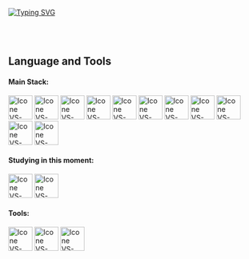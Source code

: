 [![Typing SVG](https://readme-typing-svg.herokuapp.com?color=187cf0&size=35&center=true&vCenter=true&width=1000&lines=Welcome+to+my+GitHub+profile!;My+name+is+isaura;I'm+Software+Engineer)](https://git.io/typing-svg)

<br />
<br />

## Language and Tools

#### Main Stack:
[<img height="48px" width="48px" alt="Icone VS-Code" src="https://skillicons.dev/icons?i=bash">](https://developer.mozilla.org/en-US/docs/Web/CSS)
[<img height="48px" width="48px" alt="Icone VS-Code" src="https://skillicons.dev/icons?i=django">](https://developer.mozilla.org/en-US/docs/Web/CSS)
[<img height="48px" width="48px" alt="Icone VS-Code" src="https://skillicons.dev/icons?i=js">](https://developer.mozilla.org/en-US/docs/Web/JavaScript)
[<img height="48px" width="48px" alt="Icone VS-Code" src="https://skillicons.dev/icons?i=nodejs">](https://nodejs.org/en)
[<img height="48px" width="48px" alt="Icone VS-Code" src="https://skillicons.dev/icons?i=react">](https://react.dev/)
[<img height="48px" width="48px" alt="Icone VS-Code" src="https://skillicons.dev/icons?i=typescript">](https://www.typescriptlang.org/)
[<img height="48px" width="48px" alt="Icone VS-Code" src="https://skillicons.dev/icons?i=kali">](#) <!-- Reemplaza con el enlace correcto si es necesario -->
[<img height="48px" width="48px" alt="Icone VS-Code" src="https://skillicons.dev/icons?i=mongo">](#) <!-- Reemplaza con el enlace correcto si es necesario -->
[<img height="48px" width="48px" alt="Icone VS-Code" src="https://skillicons.dev/icons?i=npm">](#) <!-- Reemplaza con el enlace correcto si es necesario -->
[<img height="48px" width="48px" alt="Icone VS-Code" src="https://skillicons.dev/icons?i=php">](#) <!-- Reemplaza con el enlace correcto si es necesario -->
[<img height="48px" width="48px" alt="Icone VS-Code" src="https://skillicons.dev/icons?i=mysql">](https://www.mysql.com/)

#### Studying in this moment:
[<img height="48px" width="48px" alt="Icone VS-Code" src="https://skillicons.dev/icons?i=flutter">](#) <!-- Reemplaza con el enlace correcto si es necesario -->
[<img height="48px" width="48px" alt="Icone VS-Code" src="https://skillicons.dev/icons?i=net">](https://www.typescriptlang.org/) 

#### Tools:
[<img height="48px" width="48px" alt="Icone VS-Code" src="https://skillicons.dev/icons?i=vscode">](https://code.visualstudio.com/)
[<img height="48px" width="48px" alt="Icone VS-Code" src="https://skillicons.dev/icons?i=github">](https://github.com/)
[<img height="48px" width="48px" alt="Icone VS-Code" src="https://skillicons.dev/icons?i=git">](https://git-scm.com/)


